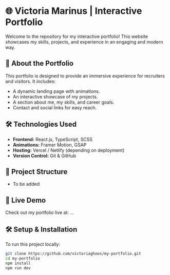 # 🌐 Victoria Marinus | Interactive Portfolio

Welcome to the repository for my interactive portfolio! This website showcases my skills, projects, and experience in an engaging and modern way.

## 🚀 About the Portfolio
This portfolio is designed to provide an immersive experience for recruiters and visitors. It includes:
- A dynamic landing page with animations.
- An interactive showcase of my projects.
- A section about me, my skills, and career goals.
- Contact and social links for easy reach.

## 🛠️ Technologies Used
- **Frontend:** React.js, TypeScript, SCSS
- **Animations:** Framer Motion, GSAP
- **Hosting:** Vercel / Netlify (depending on deployment)
- **Version Control:** Git & GitHub

## 📂 Project Structure
- To be added

## 🔗 Live Demo
Check out my portfolio live at: ...

## 🛠️ Setup & Installation
To run this project locally:
```bash
git clone https://github.com/victoriaghoos/my-portfolio.git
cd my-portfolio
npm install
npm run dev
